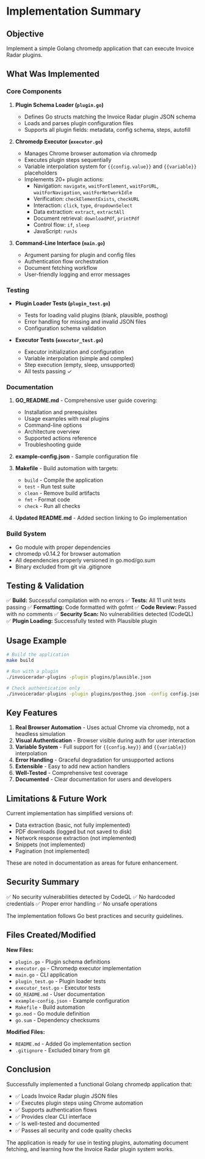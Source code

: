 # Implementation Summary

## Objective
Implement a simple Golang chromedp application that can execute Invoice Radar plugins.

## What Was Implemented

### Core Components

1. **Plugin Schema Loader (`plugin.go`)**
   - Defines Go structs matching the Invoice Radar plugin JSON schema
   - Loads and parses plugin configuration files
   - Supports all plugin fields: metadata, config schema, steps, autofill

2. **Chromedp Executor (`executor.go`)**
   - Manages Chrome browser automation via chromedp
   - Executes plugin steps sequentially
   - Variable interpolation system for `{{config.value}}` and `{{variable}}` placeholders
   - Implements 20+ plugin actions:
     - Navigation: `navigate`, `waitForElement`, `waitForURL`, `waitForNavigation`, `waitForNetworkIdle`
     - Verification: `checkElementExists`, `checkURL`
     - Interaction: `click`, `type`, `dropdownSelect`
     - Data extraction: `extract`, `extractAll`
     - Document retrieval: `downloadPdf`, `printPdf`
     - Control flow: `if`, `sleep`
     - JavaScript: `runJs`

3. **Command-Line Interface (`main.go`)**
   - Argument parsing for plugin and config files
   - Authentication flow orchestration
   - Document fetching workflow
   - User-friendly logging and error messages

### Testing

- **Plugin Loader Tests (`plugin_test.go`)**
  - Tests for loading valid plugins (blank, plausible, posthog)
  - Error handling for missing and invalid JSON files
  - Configuration schema validation

- **Executor Tests (`executor_test.go`)**
  - Executor initialization and configuration
  - Variable interpolation (simple and complex)
  - Step execution (empty, sleep, unsupported)
  - All tests passing ✓

### Documentation

1. **GO_README.md** - Comprehensive user guide covering:
   - Installation and prerequisites
   - Usage examples with real plugins
   - Command-line options
   - Architecture overview
   - Supported actions reference
   - Troubleshooting guide

2. **example-config.json** - Sample configuration file

3. **Makefile** - Build automation with targets:
   - `build` - Compile the application
   - `test` - Run test suite
   - `clean` - Remove build artifacts
   - `fmt` - Format code
   - `check` - Run all checks

4. **Updated README.md** - Added section linking to Go implementation

### Build System

- Go module with proper dependencies
- chromedp v0.14.2 for browser automation
- All dependencies properly versioned in go.mod/go.sum
- Binary excluded from git via .gitignore

## Testing & Validation

✅ **Build:** Successful compilation with no errors
✅ **Tests:** All 11 unit tests passing
✅ **Formatting:** Code formatted with gofmt
✅ **Code Review:** Passed with no comments
✅ **Security Scan:** No vulnerabilities detected (CodeQL)
✅ **Plugin Loading:** Successfully tested with Plausible plugin

## Usage Example

```bash
# Build the application
make build

# Run with a plugin
./invoiceradar-plugins -plugin plugins/plausible.json

# Check authentication only
./invoiceradar-plugins -plugin plugins/posthog.json -config config.json -check-auth
```

## Key Features

1. **Real Browser Automation** - Uses actual Chrome via chromedp, not a headless simulation
2. **Visual Authentication** - Browser visible during auth for user interaction
3. **Variable System** - Full support for `{{config.key}}` and `{{variable}}` interpolation
4. **Error Handling** - Graceful degradation for unsupported actions
5. **Extensible** - Easy to add new action handlers
6. **Well-Tested** - Comprehensive test coverage
7. **Documented** - Clear documentation for users and developers

## Limitations & Future Work

Current implementation has simplified versions of:
- Data extraction (basic, not fully implemented)
- PDF downloads (logged but not saved to disk)
- Network response extraction (not implemented)
- Snippets (not implemented)
- Pagination (not implemented)

These are noted in documentation as areas for future enhancement.

## Security Summary

✅ No security vulnerabilities detected by CodeQL
✅ No hardcoded credentials
✅ Proper error handling
✅ No unsafe operations

The implementation follows Go best practices and security guidelines.

## Files Created/Modified

**New Files:**
- `plugin.go` - Plugin schema definitions
- `executor.go` - Chromedp executor implementation
- `main.go` - CLI application
- `plugin_test.go` - Plugin loader tests
- `executor_test.go` - Executor tests
- `GO_README.md` - User documentation
- `example-config.json` - Example configuration
- `Makefile` - Build automation
- `go.mod` - Go module definition
- `go.sum` - Dependency checksums

**Modified Files:**
- `README.md` - Added Go implementation section
- `.gitignore` - Excluded binary from git

## Conclusion

Successfully implemented a functional Golang chromedp application that:
- ✅ Loads Invoice Radar plugin JSON files
- ✅ Executes plugin steps using Chrome automation
- ✅ Supports authentication flows
- ✅ Provides clear CLI interface
- ✅ Is well-tested and documented
- ✅ Passes all security and code quality checks

The application is ready for use in testing plugins, automating document fetching, and learning how the Invoice Radar plugin system works.
